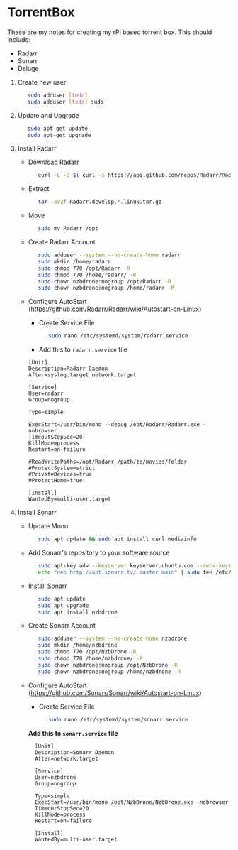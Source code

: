 # TorrentBox
These are my notes for creating my rPi based torrent box. This should include:
* Radarr
* Sonarr
* Deluge

1. Create new user
   ```bash
      sudo adduser [todd]
      sudo adduser [todd] sudo
   ```
2. Update and Upgrade
   ```bash
      sudo apt-get update
      sudo apt-get upgrade
   ```
3. Install Radarr
   - Download Radarr
      ```bash
         curl -L -O $( curl -s https://api.github.com/repos/Radarr/Radarr/releases | grep linux.tar.gz | grep browser_download_url | head -1 | cut -d \" -f 4 )
      ```
   - Extract
     ```bash
        tar -xvzf Radarr.develop.*.linux.tar.gz
     ```
   - Move
     ```bash
        sudo mv Radarr /opt
     ```
   - Create Radarr Account
     ```bash
        sudo adduser --system --no-create-home radarr
        sudo mkdir /home/radarr
        sudo chmod 770 /opt/Radarr -R
        sudo chmod 770 /home/radarr/ -R
        sudo chown nzbdrone:nogroup /opt/Radarr -R
        sudo chown nzbdrone:nogroup /home/radarr -R        
      ```
    - Configure AutoStart (https://github.com/Radarr/Radarr/wiki/Autostart-on-Linux)
      - Create Service File        
        ```bash
           sudo nano /etc/systemd/system/radarr.service
        ```

      - Add this to `radarr.service` file

      ```
      [Unit]
      Description=Radarr Daemon
      After=syslog.target network.target
      
      [Service]      
      User=radarr
      Group=nogroup

      Type=simple

      ExecStart=/usr/bin/mono --debug /opt/Radarr/Radarr.exe -nobrowser
      TimeoutStopSec=20
      KillMode=process
      Restart=on-failure

      #ReadWritePaths=/opt/Radarr /path/to/movies/folder
      #ProtectSystem=strict
      #PrivateDevices=true
      #ProtectHome=true

      [Install]
      WantedBy=multi-user.target      
      
3. Install Sonarr
   - Update Mono
     ```bash
        sudo apt update && sudo apt install curl mediainfo
     ```
   - Add Sonarr's repository to your software source
     ```bash
        sudo apt-key adv --keyserver keyserver.ubuntu.com --recv-keys 0xA236C58F409091A18ACA53CBEBFF6B99D9B78493
        echo "deb http://apt.sonarr.tv/ master main" | sudo tee /etc/apt/sources.list.d/sonarr.list
     ```
   - Install Sonarr
      ```bash
         sudo apt update
         sudo apt upgrade
         sudo apt install nzbdrone 
      ```
   - Create Sonarr Account
     ```bash
        sudo adduser --system --no-create-home nzbdrone
        sudo mkdir /home/nzbdrone
        sudo chmod 770 /opt/NzbDrone -R
        sudo chmod 770 /home/nzbdrone/ -R
        sudo chown nzbdrone:nogroup /opt/NzbDrone -R
        sudo chown nzbdrone:nogroup /home/nzbdrone -R
     ```     
   - Configure AutoStart (https://github.com/Sonarr/Sonarr/wiki/Autostart-on-Linux)
      - Create Service File        
        ```bash
           sudo nano /etc/systemd/system/sonarr.service
        ```

      **Add this to `sonarr.service` file**

      ```
        [Unit]
        Description=Sonarr Daemon
        After=network.target

        [Service]
        User=nzbdrone
        Group=nogroup

        Type=simple
        ExecStart=/usr/bin/mono /opt/NzbDrone/NzbDrone.exe -nobrowser
        TimeoutStopSec=20
        KillMode=process
        Restart=on-failure

        [Install]
        WantedBy=multi-user.target
      ```
  
